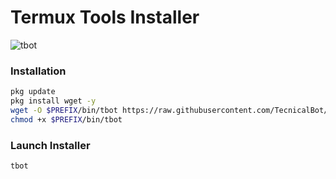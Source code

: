 # Termux Tools Installer
![tbot](https://github.com/TecnicalBot/tbot/blob/main/images/tbot.png)


### Installation
```bash
pkg update
pkg install wget -y
wget -O $PREFIX/bin/tbot https://raw.githubusercontent.com/TecnicalBot/tbot/main/tbot.sh
chmod +x $PREFIX/bin/tbot
```

### Launch Installer
```bash
tbot
```
